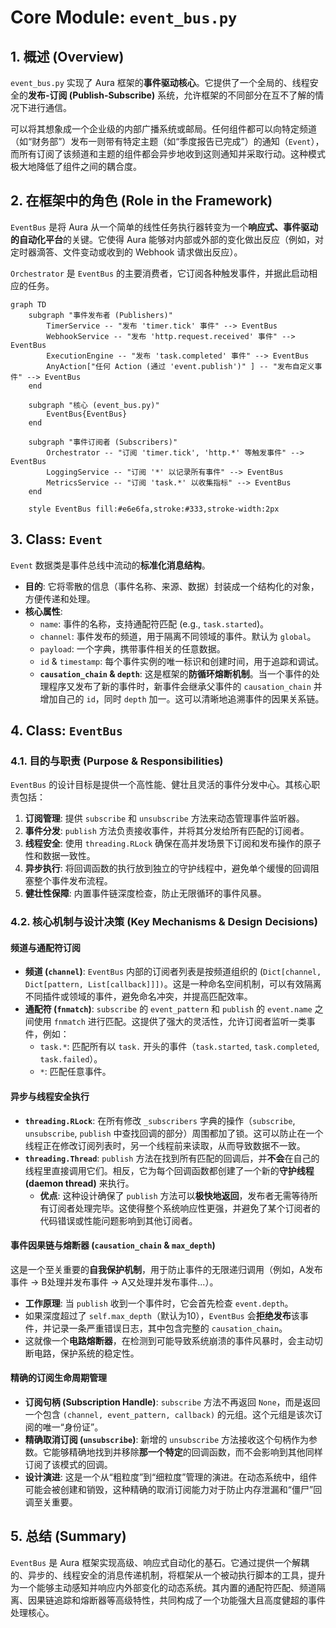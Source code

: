 
# **Core Module: `event_bus.py`**

## **1. 概述 (Overview)**

`event_bus.py` 实现了 Aura 框架的**事件驱动核心**。它提供了一个全局的、线程安全的**发布-订阅 (Publish-Subscribe)** 系统，允许框架的不同部分在互不了解的情况下进行通信。

可以将其想象成一个企业级的内部广播系统或邮局。任何组件都可以向特定频道（如“财务部”）发布一则带有特定主题（如“季度报告已完成”）的通知（`Event`），而所有订阅了该频道和主题的组件都会异步地收到这则通知并采取行动。这种模式极大地降低了组件之间的耦合度。

## **2. 在框架中的角色 (Role in the Framework)**

`EventBus` 是将 Aura 从一个简单的线性任务执行器转变为一个**响应式、事件驱动的自动化平台**的关键。它使得 Aura 能够对内部或外部的变化做出反应（例如，对定时器滴答、文件变动或收到的 Webhook 请求做出反应）。

`Orchestrator` 是 `EventBus` 的主要消费者，它订阅各种触发事件，并据此启动相应的任务。

```mermaid
graph TD
    subgraph "事件发布者 (Publishers)"
        TimerService -- "发布 'timer.tick' 事件" --> EventBus
        WebhookService -- "发布 'http.request.received' 事件" --> EventBus
        ExecutionEngine -- "发布 'task.completed' 事件" --> EventBus
        AnyAction["任何 Action (通过 'event.publish')" ] -- "发布自定义事件" --> EventBus
    end

    subgraph "核心 (event_bus.py)"
        EventBus{EventBus}
    end

    subgraph "事件订阅者 (Subscribers)"
        Orchestrator -- "订阅 'timer.tick', 'http.*' 等触发事件" --> EventBus
        LoggingService -- "订阅 '*' 以记录所有事件" --> EventBus
        MetricsService -- "订阅 'task.*' 以收集指标" --> EventBus
    end

    style EventBus fill:#e6e6fa,stroke:#333,stroke-width:2px
```

## **3. Class: `Event`**

`Event` 数据类是事件总线中流动的**标准化消息结构**。

*   **目的**: 它将零散的信息（事件名称、来源、数据）封装成一个结构化的对象，方便传递和处理。
*   **核心属性**:
    *   `name`: 事件的名称，支持通配符匹配 (e.g., `task.started`)。
    *   `channel`: 事件发布的频道，用于隔离不同领域的事件。默认为 `global`。
    *   `payload`: 一个字典，携带事件相关的任意数据。
    *   `id` & `timestamp`: 每个事件实例的唯一标识和创建时间，用于追踪和调试。
    *   **`causation_chain` & `depth`**: 这是框架的**防循环熔断机制**。当一个事件的处理程序又发布了新的事件时，新事件会继承父事件的 `causation_chain` 并增加自己的 `id`，同时 `depth` 加一。这可以清晰地追溯事件的因果关系链。

## **4. Class: `EventBus`**

### **4.1. 目的与职责 (Purpose & Responsibilities)**

`EventBus` 的设计目标是提供一个高性能、健壮且灵活的事件分发中心。其核心职责包括：

1.  **订阅管理**: 提供 `subscribe` 和 `unsubscribe` 方法来动态管理事件监听器。
2.  **事件分发**: `publish` 方法负责接收事件，并将其分发给所有匹配的订阅者。
3.  **线程安全**: 使用 `threading.RLock` 确保在高并发场景下订阅和发布操作的原子性和数据一致性。
4.  **异步执行**: 将回调函数的执行放到独立的守护线程中，避免单个缓慢的回调阻塞整个事件发布流程。
5.  **健壮性保障**: 内置事件链深度检查，防止无限循环的事件风暴。

### **4.2. 核心机制与设计决策 (Key Mechanisms & Design Decisions)**

#### **频道与通配符订阅**

*   **频道 (`channel`)**: `EventBus` 内部的订阅者列表是按频道组织的 (`Dict[channel, Dict[pattern, List[callback]]])`。这是一种命名空间机制，可以有效隔离不同插件或领域的事件，避免命名冲突，并提高匹配效率。
*   **通配符 (`fnmatch`)**: `subscribe` 的 `event_pattern` 和 `publish` 的 `event.name` 之间使用 `fnmatch` 进行匹配。这提供了强大的灵活性，允许订阅者监听一类事件，例如：
    *   `task.*`: 匹配所有以 `task.` 开头的事件（`task.started`, `task.completed`, `task.failed`）。
    *   `*`: 匹配任意事件。

#### **异步与线程安全执行**

*   **`threading.RLock`**: 在所有修改 `_subscribers` 字典的操作（`subscribe`, `unsubscribe`, `publish` 中查找回调的部分）周围都加了锁。这可以防止在一个线程正在修改订阅列表时，另一个线程前来读取，从而导致数据不一致。
*   **`threading.Thread`**: `publish` 方法在找到所有匹配的回调后，并**不会**在自己的线程里直接调用它们。相反，它为每个回调函数都创建了一个新的**守护线程 (daemon thread)** 来执行。
    *   **优点**: 这种设计确保了 `publish` 方法可以**极快地返回**，发布者无需等待所有订阅者处理完毕。这使得整个系统响应性更强，并避免了某个订阅者的代码错误或性能问题影响到其他订阅者。

#### **事件因果链与熔断器 (`causation_chain` & `max_depth`)**

这是一个至关重要的**自我保护机制**，用于防止事件的无限递归调用（例如，A发布事件 -> B处理并发布事件 -> A又处理并发布事件...）。

*   **工作原理**: 当 `publish` 收到一个事件时，它会首先检查 `event.depth`。
*   如果深度超过了 `self.max_depth`（默认为10），`EventBus` 会**拒绝发布**该事件，并记录一条严重错误日志，其中包含完整的 `causation_chain`。
*   这就像一个**电路熔断器**，在检测到可能导致系统崩溃的事件风暴时，会主动切断电路，保护系统的稳定性。

#### **精确的订阅生命周期管理**

*   **订阅句柄 (Subscription Handle)**: `subscribe` 方法不再返回 `None`，而是返回一个包含 `(channel, event_pattern, callback)` 的元组。这个元组是该次订阅的唯一“身份证”。
*   **精确取消订阅 (`unsubscribe`)**: 新增的 `unsubscribe` 方法接收这个句柄作为参数。它能够精确地找到并移除**那一个特定**的回调函数，而不会影响到其他同样订阅了该模式的回调。
*   **设计演进**: 这是一个从“粗粒度”到“细粒度”管理的演进。在动态系统中，组件可能会被创建和销毁，这种精确的取消订阅能力对于防止内存泄漏和“僵尸”回调至关重要。

## **5. 总结 (Summary)**

`EventBus` 是 Aura 框架实现高级、响应式自动化的基石。它通过提供一个解耦的、异步的、线程安全的消息传递机制，将框架从一个被动执行脚本的工具，提升为一个能够主动感知并响应内外部变化的动态系统。其内置的通配符匹配、频道隔离、因果链追踪和熔断器等高级特性，共同构成了一个功能强大且高度健超的事件处理核心。




